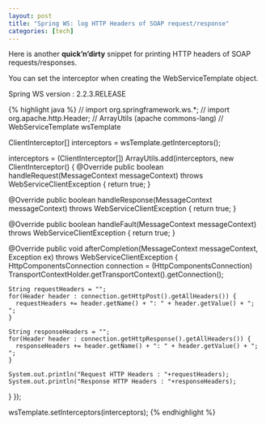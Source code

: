 ```yaml
---
layout: post
title: "Spring WS: log HTTP Headers of SOAP request/response"
categories: [tech]
---
```

Here is another <strong>quick’n’dirty</strong> snippet for printing HTTP headers of SOAP requests/responses.

You can set the interceptor when creating the WebServiceTemplate object.

<!--more-->

Spring WS version : 2.2.3.RELEASE

{% highlight java %}
// import org.springframework.ws.*;
// import org.apache.http.Header;
// ArrayUtils (apache commons-lang)
// WebServiceTemplate wsTemplate

ClientInterceptor[] interceptors = wsTemplate.getInterceptors();
    
interceptors = (ClientInterceptor[]) ArrayUtils.add(interceptors, new ClientInterceptor() {
  @Override
  public boolean handleRequest(MessageContext messageContext) throws WebServiceClientException {
    return true;
  }

  @Override
  public boolean handleResponse(MessageContext messageContext) throws WebServiceClientException {
    return true;
  }

  @Override
  public boolean handleFault(MessageContext messageContext) throws WebServiceClientException {
    return true;
  }

  @Override
  public void afterCompletion(MessageContext messageContext, Exception ex) throws WebServiceClientException {
    HttpComponentsConnection connection = (HttpComponentsConnection) TransportContextHolder.getTransportContext().getConnection();

    String requestHeaders = "";
    for(Header header : connection.getHttpPost().getAllHeaders()) {
      requestHeaders += header.getName() + ": " + header.getValue() + "; ";
    }

    String responseHeaders = "";
    for(Header header : connection.getHttpResponse().getAllHeaders()) {
      responseHeaders += header.getName() + ": " + header.getValue() + "; ";
    }

    System.out.println("Request HTTP Headers : "+requestHeaders);
    System.out.println("Response HTTP Headers : "+responseHeaders);
  }
});

wsTemplate.setInterceptors(interceptors);
{% endhighlight %}
